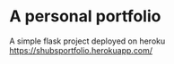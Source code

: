 # A personal portfolio 
A simple flask project deployed on heroku
https://shubsportfolio.herokuapp.com/

